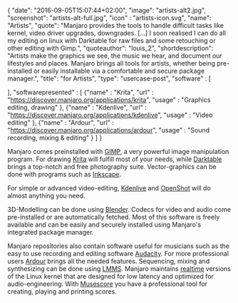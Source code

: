{
  "date": "2016-09-05T15:07:44+02:00",
  "image": "artists-alt2.jpg",
  "screenshot": "artists-alt-full.jpg",
  "icon" : "artists-icon.svg",
  "name": "Artists",
  "quote": "Manjaro provides the tools to handle difficult tasks like kernel, video driver upgrades, downgrades. [...]  I soon realised I can do all my editing on linux with Darktable for raw files and some retouching or other editing with Gimp.",
  "quoteauthor": "louis_2",
  "shortdescription": "Artists make the graphics we see, the music we hear, and document our lifestyles and places. Manjaro brings all tools for artists, whether being pre-installed or easily installable via a comfortable and secure package manager.",
  "title": "for Artists",
  "type": "usercase-post",
  "software" : [
  
  ],
  "softwarepresented" : [
  {"name" : "Krita", "url" : "https://discover.manjaro.org/applications/krita", "usage" : "Graphics editing, drawing" },
  {"name" : "Kdenlive", "url" : "https://discover.manjaro.org/applications/kdenlive", "usage" : "Video editing" },
  {"name" : "Ardour", "url" : "https://discover.manjaro.org/applications/ardour", "usage" : "Sound recording, mixing & editing" }
  ]
}

Manjaro comes preinstalled with [GIMP](https://discover.manjaro.org/applications/gimp), a very powerful image manipulation program. For drawing [Krita](https://discover.manjaro.org/applications/krita) will fulfill most of your needs, while [Darktable](https://discover.manjaro.org/applications/darktable) brings a top-notch and free photography suite. Vector-graphics can be done with programs such as [Inkscape](https://discover.manjaro.org/applications/inkscape).

For simple or advanced video-editing, [Kdenlive](https://discover.manjaro.org/applications/kdenlive) and [OpenShot](https://discover.manjaro.org/applications/openshot) will do almost anything you need.

3D-Modelling can be done using [Blender](https://discover.manjaro.org/applications/blender). Codecs for video and audio come pre-installed or are automatically fetched. Most of this software is freely available and can be easily and securely installed using Manjaro's integrated package manager.

Manjaro repositories also contain software useful for musicians such as the easy to use recording and editing software [Audacity](https://discover.manjaro.org/applications/audacity). For more professional users [Ardour](https://discover.manjaro.org/applications/ardour) brings all the needed features. Sequencing, mixing and synthesizing can be done using [LMMS](https://discover.manjaro.org/applications/lmms). Manjaro maintains [realtime](https://forum.manjaro.org/t/a-realtime-kernel-for-manjaro/4066) versions of the Linux kernel that are designed for low latency and optimized for audio-engineering.
With [Musescore](https://discover.manjaro.org/applications/musescore) you have a professional tool for creating, playing and printing scores.
